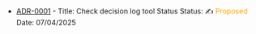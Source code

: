 <!-- adrlog -->

* [ADR-0001](adr/0001-check-decision-log-tool.md) -  Title: Check decision log tool Status Status: ✍️ <font color="orange">Proposed </font> Date: 07/04/2025

<!-- adrlogstop -->
